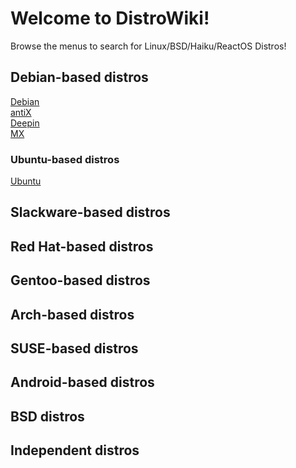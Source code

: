 # Welcome to DistroWiki!

Browse the menus to search for Linux/BSD/Haiku/ReactOS Distros!

## Debian-based distros
[Debian](debian.md)<br>
[antiX](antix.md)<br>
[Deepin](deepin.md)<br>
[MX](mx.md)

### Ubuntu-based distros
[Ubuntu](ubuntu.md)

## Slackware-based distros

## Red Hat-based distros

## Gentoo-based distros

## Arch-based distros

## SUSE-based distros

## Android-based distros

## BSD distros

## Independent distros

